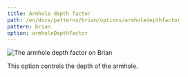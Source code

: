 ```yaml
---
title: Armhole depth factor
path: /en/docs/patterns/brian/options/armholedepthfactor
pattern: brian
option: armholeDepthFactor
---
```


![The armhole depth factor on Brian](./armholedepthfactor.svg)

This option controls the depth of the armhole.